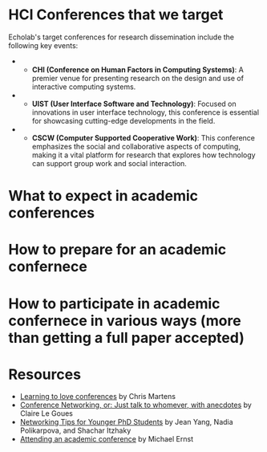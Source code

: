 # HCI Conferences that we target

Echolab's target conferences for research dissemination include the following key events:

- * **CHI (Conference on Human Factors in Computing Systems)**: A premier venue for presenting research on the design and use of interactive computing systems.
- * **UIST (User Interface Software and Technology)**: Focused on innovations in user interface technology, this conference is essential for showcasing cutting-edge developments in the field.
- * **CSCW (Computer Supported Cooperative Work)**: This conference emphasizes the social and collaborative aspects of computing, making it a vital platform for research that explores how technology can support group work and social interaction.

# What to expect in academic conferences

# How to prepare for an academic confernece

# How to participate in academic confernece in various ways (more than getting a full paper accepted)

# Resources

- [Learning to love conferences](http://lambdamaphone.blogspot.com/2016/05/learning-to-love-conferences.html) by Chris Martens
- [Conference Networking, or: Just talk to whomever, with anecdotes](https://clairelegoues.com/2017/05/14/conference-networking-or-just-talk-to-whomever-with-anecdotes/) by Claire Le Goues
- [Networking Tips for Younger PhD Students](http://jxyzabc.blogspot.com/2016/05/networking-tips-for-younger-phd-students.html) by Jean Yang, Nadia Polikarpova, and Shachar Itzhaky
- [Attending an academic conference](https://homes.cs.washington.edu/~mernst/advice/conference-attendance.html) by Michael Ernst
